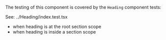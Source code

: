 The testing of this component is covered by the `Heading` component tests:

See: ../Heading/index.test.tsx
  - when heading is at the root section scope
  - when heading is inside a section scope
